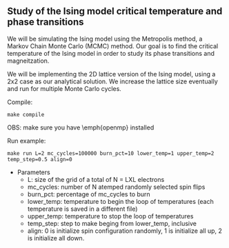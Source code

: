 ## Study of the Ising model critical temperature and phase transitions

We will be simulating the Ising model using the Metropolis method, a Markov Chain Monte Carlo (MCMC) method. 
Our goal is to find the critical temperature of the Ising model in order to study its phase transitions and magneitzation.

We will be implementing the 2D lattice version of the Ising model, using a 2x2 case as our analytical solution. 
We increase the lattice size eventually and run for multiple Monte Carlo cycles.




Compile: 
```
make compile
```
OBS: make sure you have \emph{openmp} installed


Run example:
```
make run L=2 mc_cycles=100000 burn_pct=10 lower_temp=1 upper_temp=2 temp_step=0.5 align=0
```
- Parameters 
  - L: size of the grid of a total of N = LXL electrons
  - mc_cycles: number of N atemped randomly selected spin flips
  - burn_pct: percentage of mc_cycles to burn
  - lower_temp: temperature to begin the loop of temperatures (each temperature is saved in a different file)
  - upper_temp: temperature to stop the loop of temperatures
  - temp_step: step to make beging from lower_temp, inclusive
  - align: 0 is initialize spin configuration randomly, 1 is initialize all up, 2 is initialize all down.

